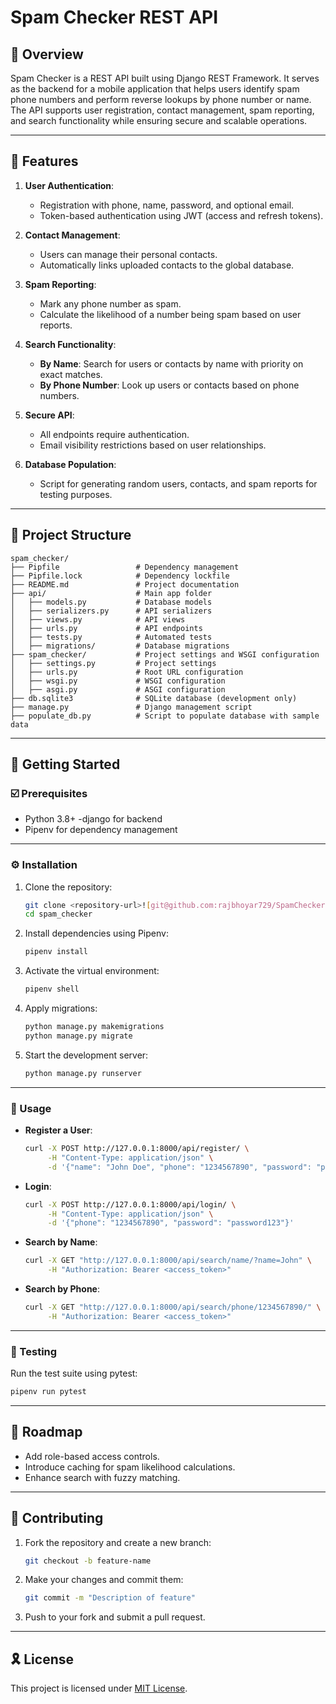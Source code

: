 # Spam Checker REST API

## 📍 Overview

Spam Checker is a REST API built using Django REST Framework. It serves as the backend for a mobile application that helps users identify spam phone numbers and perform reverse lookups by phone number or name. The API supports user registration, contact management, spam reporting, and search functionality while ensuring secure and scalable operations.

---

## 👾 Features

1. **User Authentication**:
   - Registration with phone, name, password, and optional email.
   - Token-based authentication using JWT (access and refresh tokens).

2. **Contact Management**:
   - Users can manage their personal contacts.
   - Automatically links uploaded contacts to the global database.

3. **Spam Reporting**:
   - Mark any phone number as spam.
   - Calculate the likelihood of a number being spam based on user reports.

4. **Search Functionality**:
   - **By Name**: Search for users or contacts by name with priority on exact matches.
   - **By Phone Number**: Look up users or contacts based on phone numbers.

5. **Secure API**:
   - All endpoints require authentication.
   - Email visibility restrictions based on user relationships.

6. **Database Population**:
   - Script for generating random users, contacts, and spam reports for testing purposes.

---

## 📁 Project Structure

```plaintext
spam_checker/
├── Pipfile                 # Dependency management
├── Pipfile.lock            # Dependency lockfile
├── README.md               # Project documentation
├── api/                    # Main app folder
│   ├── models.py           # Database models
│   ├── serializers.py      # API serializers
│   ├── views.py            # API views
│   ├── urls.py             # API endpoints
│   ├── tests.py            # Automated tests
│   ├── migrations/         # Database migrations
├── spam_checker/           # Project settings and WSGI configuration
│   ├── settings.py         # Project settings
│   ├── urls.py             # Root URL configuration
│   ├── wsgi.py             # WSGI configuration
│   ├── asgi.py             # ASGI configuration
├── db.sqlite3              # SQLite database (development only)
├── manage.py               # Django management script
├── populate_db.py          # Script to populate database with sample data
```

---

## 🚀 Getting Started

### ☑️ Prerequisites

- Python 3.8+
-django for backend
- Pipenv for dependency management

---

### ⚙️ Installation

1. Clone the repository:
   ```bash
   git clone <repository-url>![git@github.com:rajbhoyar729/SpamChecker.git]
   cd spam_checker
   ```

2. Install dependencies using Pipenv:
   ```bash
   pipenv install
   ```

3. Activate the virtual environment:
   ```bash
   pipenv shell
   ```

4. Apply migrations:
   ```bash
   python manage.py makemigrations
   python manage.py migrate
   ```

5. Start the development server:
   ```bash
   python manage.py runserver
   ```

---

### 🤖 Usage

- **Register a User**:
  ```bash
  curl -X POST http://127.0.0.1:8000/api/register/ \
       -H "Content-Type: application/json" \
       -d '{"name": "John Doe", "phone": "1234567890", "password": "password123"}'
  ```

- **Login**:
  ```bash
  curl -X POST http://127.0.0.1:8000/api/login/ \
       -H "Content-Type: application/json" \
       -d '{"phone": "1234567890", "password": "password123"}'
  ```

- **Search by Name**:
  ```bash
  curl -X GET "http://127.0.0.1:8000/api/search/name/?name=John" \
       -H "Authorization: Bearer <access_token>"
  ```

- **Search by Phone**:
  ```bash
  curl -X GET "http://127.0.0.1:8000/api/search/phone/1234567890/" \
       -H "Authorization: Bearer <access_token>"
  ```

---

### 🧪 Testing

Run the test suite using pytest:
```bash
pipenv run pytest
```

---

## 📌 Roadmap

- Add role-based access controls.
- Introduce caching for spam likelihood calculations.
- Enhance search with fuzzy matching.

---

## 🔰 Contributing

1. Fork the repository and create a new branch:
   ```bash
   git checkout -b feature-name
   ```

2. Make your changes and commit them:
   ```bash
   git commit -m "Description of feature"
   ```

3. Push to your fork and submit a pull request.

---

## 🎗 License

This project is licensed under [MIT License](https://choosealicense.com/licenses/mit/).
```

